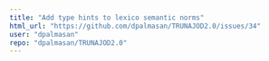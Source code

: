 ```yaml
---
title: "Add type hints to lexico semantic norms"
html_url: "https://github.com/dpalmasan/TRUNAJOD2.0/issues/34"
user: "dpalmasan"
repo: "dpalmasan/TRUNAJOD2.0"
---
```


